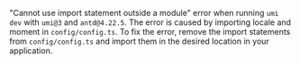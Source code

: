 "Cannot use import statement outside a module" error when running `umi dev` with `umi@3` and `antd@4.22.5`. The error is caused by importing locale and moment in `config/config.ts`. To fix the error, remove the import statements from `config/config.ts` and import them in the desired location in your application.
